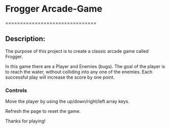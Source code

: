 # Frogger Arcade-Game
===============================

## Description:
The purpose of this project is to create a classic arcade game called Frogger.

In this game there are a Player and Enemies (bugs). The goal of the player is to reach the water, without colliding into any one of the enemies. Each successful play will increase the score by one point.

### Controls
Move the player by using the up/down/right/left array keys.

Refresh the page to reset the game.

Thanks for playing!
